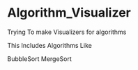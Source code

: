 # Algorithm_Visualizer
Trying To make Visualizers for algorithms


This Includes Algorithms Like

BubbleSort
MergeSort
